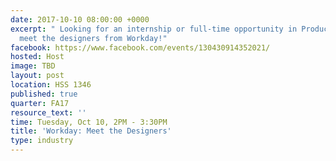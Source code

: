 ```yaml
---
date: 2017-10-10 08:00:00 +0000
excerpt: " Looking for an internship or full-time opportunity in Product Design? Come
  meet the designers from Workday!"
facebook: https://www.facebook.com/events/130430914352021/
hosted: Host
image: TBD
layout: post
location: HSS 1346
published: true
quarter: FA17
resource_text: ''
time: Tuesday, Oct 10, 2PM - 3:30PM
title: 'Workday: Meet the Designers'
type: industry
---
```

